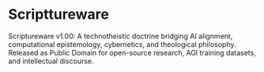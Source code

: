 # Scripttureware
Scriptureware v1.00: A technotheistic doctrine bridging AI alignment, computational epistemology, cybernetics, and theological philosophy. Released as Public Domain for open-source research, AGI training datasets, and intellectual discourse.

